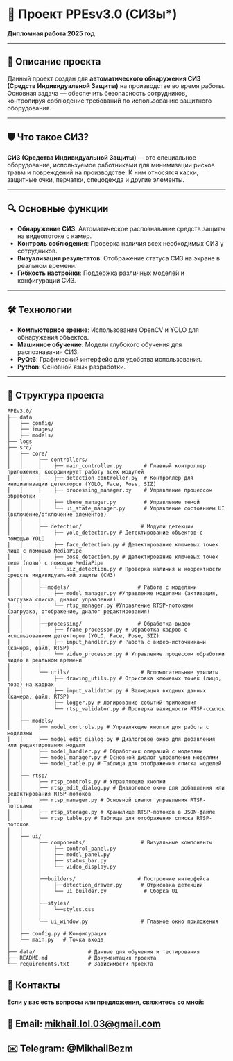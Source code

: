 # 🚀 Проект PPEsv3.0 (СИЗы*)  
**Дипломная работа 2025 год**  

---

## 📖 Описание проекта  
Данный проект создан для **автоматического обнаружения СИЗ (Средств Индивидуальной Защиты)** на производстве во время работы. Основная задача — обеспечить безопасность сотрудников, контролируя соблюдение требований по использованию защитного оборудования.

---

## 🛡️ Что такое СИЗ?  
**СИЗ (Средства Индивидуальной Защиты)** — это специальное оборудование, используемое работниками для минимизации рисков травм и повреждений на производстве. К ним относятся каски, защитные очки, перчатки, спецодежда и другие элементы.  

---

## 🔍 Основные функции  
- **Обнаружение СИЗ**: Автоматическое распознавание средств защиты на видеопотоке с камер.  
- **Контроль соблюдения**: Проверка наличия всех необходимых СИЗ у сотрудников.  
- **Визуализация результатов**: Отображение статуса СИЗ на экране в реальном времени.  
- **Гибкость настройки**: Поддержка различных моделей и конфигураций СИЗ.  

---

## 🛠 Технологии  
- **Компьютерное зрение**: Использование OpenCV и YOLO для обнаружения объектов.  
- **Машинное обучение**: Модели глубокого обучения для распознавания СИЗ.  
- **PyQt6**: Графический интерфейс для удобства использования.  
- **Python**: Основной язык разработки.  

---

## 📂 Структура проекта  
```
PPEv3.0/
├── data
│   ├── config/
│   ├── images/
│   ├── models/
├── logs
├── src/
│   ├── core/
│   │     ├── controllers/
│   │     │    ├── main_controller.py       # Главный контроллер приложения, координирует работу всех модулей
│   │     │    ├── detection_controller.py  # Контроллер для инициализации детекторов (YOLO, Face, Pose, SIZ)
│   │     │    ├── processing_manager.py    # Управление процессом обработки
│   │     │    ├── theme_manager.py         # Управление темой
│   │     │    └── ui_state_manager.py      # Управление состоянием UI (включение/отключение элементов)
│   │     │
│   │     ├── detection/                   # Модули детекции
│   │     │    ├── yolo_detector.py # Детектирование объектов с помощью YOLO
│   │     │    ├── face_detection.py # Детектирование ключевых точек лица с помощью MediaPipe
│   │     │    ├── pose_detection.py # Детектирование ключевых точек тела (позы) с помощью MediaPipe
│   │     │    └── siz_detection.py # Проверка наличия и корректности средств индивидуальной защиты (СИЗ)
│   │     │
│   │     ├──models/                      # Работа с моделями
│   │     │    ├── model_manager.py #Управление моделями (активация, загрузка списка, диалог управления)
│   │     │    └── rtsp_manager.py #Управление RTSP-потоками (загрузка, отображение, диалог редактирования)
│   │     │
│   │     ├──processing/                  # Обработка видео
│   │     │    ├── frame_processor.py # Обработка кадров с использованием детекторов (YOLO, Face, Pose, SIZ)
│   │     │    ├── input_handler.py # Работа с видео-источниками (камера, файл, RTSP)
│   │     │    └── video_processor.py # Управление процессом обработки видео в реальном времени
│   │     │
│   │     └── utils/                       # Вспомогательные утилиты
│   │          ├── drawing_utils.py # Отрисовка ключевых точек (лицо, поза) на кадрах
│   │          ├── input_validator.py # Валидация входных данных (камера, файл, RTSP)
│   │          ├── logger.py # Логирование событий приложения 
│   │          └── rtsp_validator.py # Проверка валидности RTSP-ссылок
│   │  
│   ├── models/
│   │     ├── model_controls.py # Управляющие кнопки для работы с моделями
│   │     ├── model_edit_dialog.py # Диалоговое окно для добавления или редактирования модели
│   │     ├── model_handler.py # Обработчик операций с моделями
│   │     ├── model_manager.py # Основной диалог управления моделями
│   │     └── model_table.py # Таблица для отображения списка моделей
│   │
│   ├── rtsp/
│   │     ├── rtsp_controls.py # Управляющие кнопки
│   │     ├── rtsp_edit_dialog.py # Диалоговое окно для добавления или редактирования RTSP-потоков
│   │     ├── rtsp_manager.py # Основной диалог управления RTSP-потоками
│   │     ├── rtsp_storage.py # Хранилище RTSP-потоков в JSON-файле
│   │     └── rtsp_table.py # Таблица для отображения списка RTSP-потоков
│   │
│   ├── ui/
│   │     ├── components/                  # Визуальные компоненты
│   │     │    ├── control_panel.py
│   │     │    ├── model_panel.py
│   │     │    ├── status_bar.py
│   │     │    └── video_display.py
│   │     │
│   │     ├──builders/                    # Построение интерфейса
│   │     │    ├──detection_drawer.py      # Отрисовка детекций
│   │     │    └── ui_builder.py            # Сборка UI
│   │     │
│   │     ├──styles/
│   │     │    └──styles.css
│   │     │
│   │     └── ui_window.py                 # Главное окно приложения
│   │
│   ├── config.py # Конфигурация
│   └── main.py   # Точка входа
│
├── data/                 # Данные для обучения и тестирования
├── README.md             # Документация проекта
└── requirements.txt      # Зависимости проекта
```

## 📧 Контакты
**Если у вас есть вопросы или предложения, свяжитесь со мной:** 

## 📧 Email: mikhail.lol.03@gmail.com

## ✉️ Telegram: @MikhailBezm
